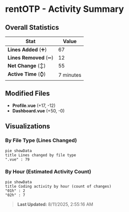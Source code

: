 # rentOTP - Activity Summary 

## Overall Statistics

| Stat                   | Value                                                             |
| ---------------------- | ----------------------------------------------------------------- |
| **Lines Added** (➕)   | 67                                          |
| **Lines Removed** (➖) | 12                                        |
| **Net Change** (↕)    | 55                |
| **Active Time** (⌚)   | 7 minutes |


## Modified Files
- **Profile.vue** (+17, -12)
- **Dashboard.vue** (+50, -0)

## Visualizations

### By File Type (Lines Changed)

```mermaid
pie showData
title Lines changed by file type
".vue" : 79
```

### By Hour (Estimated Activity Count)

```mermaid
pie showData
title Coding activity by hour (count of changes)
"01h" : 2
"02h" : 7
```


> **Last Updated:** 8/11/2025, 2:55:16 AM